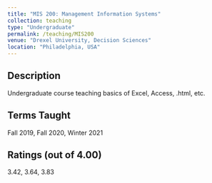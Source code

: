 ```yaml
---
title: "MIS 200: Management Information Systems"
collection: teaching
type: "Undergraduate"
permalink: /teaching/MIS200
venue: "Drexel University, Decision Sciences"
location: "Philadelphia, USA"
---
```


## Description

Undergraduate course teaching basics of Excel, Access, .html, etc.

## Terms Taught

Fall 2019, Fall 2020, Winter 2021

## Ratings (out of 4.00)

3.42, 3.64, 3.83

